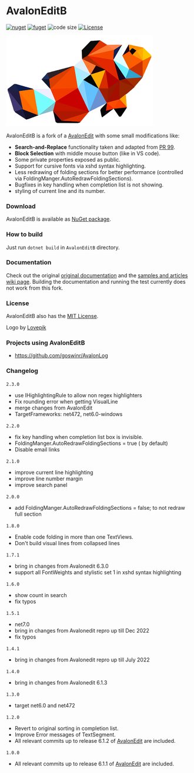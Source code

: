 # AvalonEditB

[![nuget](https://img.shields.io/nuget/v/AvalonEditB.svg)](https://nuget.org/packages/AvalonEditB)
[![fuget](https://www.fuget.org/packages/AvalonEditB/badge.svg)](https://www.fuget.org/packages/AvalonEditB)
![code size](https://img.shields.io/github/languages/code-size/goswinr/AvalonEditB.svg)
[![License](https://img.shields.io/badge/license-MIT-green)](./LICENSE)
<!-- [![license](https://img.shields.io/github/license/goswinr/AvalonEditB.svg)](https://github.com/goswinr/AvalonEditB/blob/main/LICENSE.txt) doesnt work -->
<!-- [![release](https://img.shields.io/github/release/goswinr/AvalonEditB.svg)](https://github.com/goswinr/AvalonEditB/releases)  -->

![logo](https://raw.githubusercontent.com/goswinr/AvalonEditB/main/AvalonEditB.Docs/logo400.png)

AvalonEditB is a fork of a [AvalonEdit](https://github.com/icsharpcode/AvalonEdit)
with some small modifications like:
* **Search-and-Replace** functionality taken and adapted from [PR 99](https://github.com/icsharpcode/AvalonEdit/pull/99).
* **Block Selection** with middle mouse button (like in VS code).
* Some private properties exposed as public.
* Support for cursive fonts via xshd syntax highlighting.
* Less redrawing of folding sections for better performance (controlled via FoldingManger.AutoRedrawFoldingSections).
* Bugfixes in key handling when completion list is not showing.
* styling of current line and its number.

### Download

AvalonEditB is available as [NuGet package](https://www.nuget.org/packages/AvalonEditB).

### How to build

Just run `dotnet build` in `AvalonEditB` directory.

### Documentation
Check out the original [original documentation](http://avalonedit.net/documentation/) and the [samples and articles wiki page](https://github.com/icsharpcode/AvalonEdit/wiki/Samples-and-Articles).
Building the documentation and running the test currently does not work from this fork.

### License
AvalonEditB also has the  [MIT License](https://github.com/goswinr/AvalonEditB/blob/main/LICENSE.txt).

Logo by [Lovepik](https://lovepik.com/image-401307902/crystal-clownfish-side-cartoon-01.html)

### Projects using AvalonEditB

* https://github.com/goswinr/AvalonLog

### Changelog

`2.3.0`
- use IHighlightingRule to allow non regex highlighters
- Fix rounding error when getting VisualLine
- merge changes from AvalonEdit
- TargetFrameworks: net472, net6.0-windows


`2.2.0`
- fix key handling when completion list box is invisible.
- FoldingManger.AutoRedrawFoldingSections = true ( by default)
- Disable email links

`2.1.0`
- improve current line highlighting
- improve line number margin
- improve search panel

`2.0.0`
- add FoldingManger.AutoRedrawFoldingSections = false; to not redraw full section

`1.8.0`
- Enable code folding in more than one TextViews.
- Don't build visual lines from collapsed lines

`1.7.1`
- bring in changes from Avalonedit 6.3.0
- support all FontWeights and stylistic set 1 in xshd syntax highlighting

`1.6.0`
- show count in search
- fix typos

`1.5.1`
- net7.0
- bring in changes from Avalonedit repro up till Dec 2022
- fix typos

`1.4.1`
- bring in changes from Avalonedit repro up till July 2022

`1.4.0`
- bring in changes from Avalonedit 6.1.3

`1.3.0`
- target net6.0 and net472

`1.2.0`
- Revert to original sorting in completion list.
- Improve Error messages of TextSegment.
- All relevant commits up to release 6.1.2 of [AvalonEdit](https://github.com/icsharpcode/AvalonEdit) are included.

`1.0.0`
- All relevant commits up to release 6.1.1 of [AvalonEdit](https://github.com/icsharpcode/AvalonEdit) are included.


